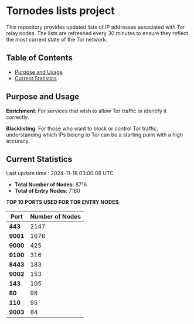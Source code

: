 # Tornodes lists project

This repository provides updated lists of IP addresses associated with Tor relay nodes. The lists are refreshed every 30 minutes to ensure they reflect the most current state of the Tor network.

## Table of Contents

- [Purpose and Usage](#purpose-and-usage)
- [Current Statistics](#current-statistics)


## Purpose and Usage

**Enrichment**: For services that wish to allow Tor traffic or identify it correctly.

**Blacklisting**: For those who want to block or control Tor traffic, understanding which IPs belong to Tor can be a starting point with a high accuracy.

## Current Statistics

Last update time : 2024-11-18 03:00:08 UTC

- **Total Number of Nodes**: 8716
- **Total of Entry Nodes**: 7180

**TOP 10 PORTS USED FOR TOR ENTRY NODES**

| **Port** | **Number of Nodes** |
|------|-----------------|
| **443**   | 2147  |
| **9001**   | 1676  |
| **9000**   | 425  |
| **9100**   | 316  |
| **8443**   | 183  |
| **9002**   | 153  |
| **143**   | 105  |
| **80**   | 98  |
| **110**   | 95  |
| **9003**   | 84  |

